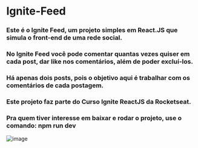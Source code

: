 <h1>Ignite-Feed</h1>
<h3> Este é o Ignite Feed, um projeto simples em React.JS que simula o front-end de uma rede social. </h3>
<h3> No Ignite Feed você pode comentar quantas vezes quiser em cada post, dar like nos comentários, além de poder excluí-los. </h3>
<h3> Há apenas dois posts, pois o objetivo aqui é trabalhar com os comentários de cada postagem. </h3>
<h3> Este projeto faz parte do Curso Ignite ReactJS da Rocketseat. </h3>

<h3> Pra quem tiver interesse em baixar e rodar o projeto, use o comando: npm run dev </h3>

![image](https://user-images.githubusercontent.com/121899636/217356565-8a5c33ca-1ca9-4b22-bad8-f88d47e213a0.png)

